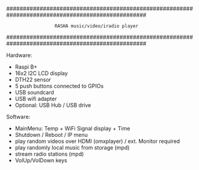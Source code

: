 ##################################################################################################

		              RASHA music/video/iradio player

##################################################################################################

Hardware:
* Raspi B+
* 16x2 I2C LCD display
* DTH22 sensor
* 5 push buttons connected to GPIOs
* USB soundcard
* USB wifi adapter
* Optional: USB Hub / USB drive 

Software:
* MainMenu: Temp + WiFi Signal display + Time
* Shutdown / Reboot / IP menu
* play random videos over HDMI (omxplayer) / ext. Monitor required
* play randomly local music from storage (mpd)
* stream radio stations (mpd)
* VolUp/VolDown keys
